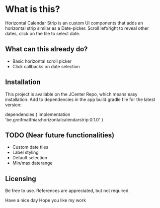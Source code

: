 # What is this?
Horizontal Calendar Strip is an custom UI components that adds an horizontal strip similar as a Date-picker.
Scroll left/right to reveal other dates, click on the tile to select date.

## What can this already do?
* Basic horizontal scroll picker
* Click callbacks on date selection

## Installation
This project is available on the JCenter Repo, which means easy installation.
Add to dependencies in the app build.gradle file for the latest version:

dependencies {
  implementation 'be.greifmatthias:horizontalcalendarstrip:0.1.0'
}

## TODO (Near future functionalities)
* Custom date tiles
* Label styling
* Default selection
* Min/max daterange 

## Licensing
Be free to use. References are appreciated, but not required.

Have a nice day
Hope you like my work
